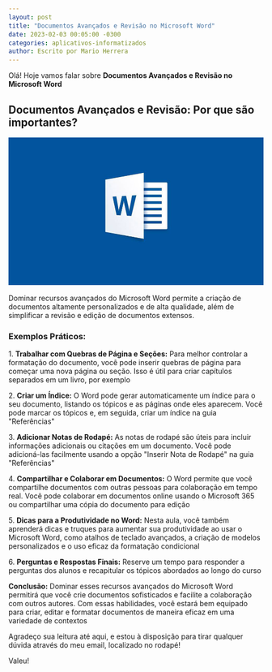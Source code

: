 ```yaml
---
layout: post
title: "Documentos Avançados e Revisão no Microsoft Word"
date: 2023-02-03 00:05:00 -0300
categories: aplicativos-informatizados
author: Escrito por Mario Herrera
---
```


Olá! Hoje vamos falar sobre **Documentos Avançados e Revisão no Microsoft Word**

## Documentos Avançados e Revisão: Por que são importantes?


![](https://github.com/mariopuebla17/blog/blob/main/_images/202302/word1.jpg?raw=true)

Dominar recursos avançados do Microsoft Word permite a criação de documentos altamente personalizados e de alta qualidade, além de simplificar a revisão e edição de documentos extensos.

### Exemplos Práticos:

1\. **Trabalhar com Quebras de Página e Seções:** Para melhor controlar a formatação do documento, você pode inserir quebras de página para começar uma nova página ou seção. Isso é útil para criar capítulos separados em um livro, por exemplo  

2\. **Criar um Índice:** O Word pode gerar automaticamente um índice para o seu documento, listando os tópicos e as páginas onde eles aparecem. Você pode marcar os tópicos e, em seguida, criar um índice na guia "Referências"  

3\. **Adicionar Notas de Rodapé:** As notas de rodapé são úteis para incluir informações adicionais ou citações em um documento. Você pode adicioná-las facilmente usando a opção "Inserir Nota de Rodapé" na guia "Referências"  

4\. **Compartilhar e Colaborar em Documentos:** O Word permite que você compartilhe documentos com outras pessoas para colaboração em tempo real. Você pode colaborar em documentos online usando o Microsoft 365 ou compartilhar uma cópia do documento para edição 

5\. **Dicas para a Produtividade no Word:** Nesta aula, você também aprenderá dicas e truques para aumentar sua produtividade ao usar o Microsoft Word, como atalhos de teclado avançados, a criação de modelos personalizados e o uso eficaz da formatação condicional  

6\. **Perguntas e Respostas Finais:** Reserve um tempo para responder a perguntas dos alunos e recapitular os tópicos abordados ao longo do curso


**Conclusão:** Dominar esses recursos avançados do Microsoft Word permitirá que você crie documentos sofisticados e facilite a colaboração com outros autores. Com essas habilidades, você estará bem equipado para criar, editar e formatar documentos de maneira eficaz em uma variedade de contextos


Agradeço sua leitura até aqui, e estou à disposição para tirar qualquer dúvida através do meu email, localizado no rodapé!

Valeu!